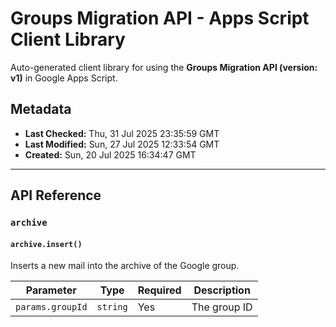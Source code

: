 # Groups Migration API - Apps Script Client Library

Auto-generated client library for using the **Groups Migration API (version: v1)** in Google Apps Script.

## Metadata

- **Last Checked:** Thu, 31 Jul 2025 23:35:59 GMT
- **Last Modified:** Sun, 27 Jul 2025 12:33:54 GMT
- **Created:** Sun, 20 Jul 2025 16:34:47 GMT



---

## API Reference

### `archive`

#### `archive.insert()`

Inserts a new mail into the archive of the Google group.

| Parameter | Type | Required | Description |
|---|---|---|---|
| `params.groupId` | `string` | Yes | The group ID |